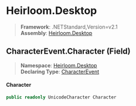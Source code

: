# Heirloom.Desktop

> **Framework**: .NETStandard,Version=v2.1  
> **Assembly**: [Heirloom.Desktop][0]

## CharacterEvent.Character (Field)

> **Namespace**: [Heirloom.Desktop][0]  
> **Declaring Type**: [CharacterEvent][1]

#### Character

```cs
public readonly UnicodeCharacter Character
```

[0]: ../../../Heirloom.Desktop.md
[1]: ../CharacterEvent.md
